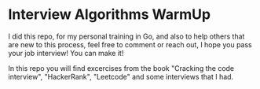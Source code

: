 # Interview Algorithms WarmUp

I did this repo, for my personal training in Go, and also to help others that are new to this process, feel free to comment or reach out, I hope you pass your job interview! You can make it!


In this repo you will find excercises from the book "Cracking the code interview", "HackerRank", "Leetcode" and some interviews that I had.